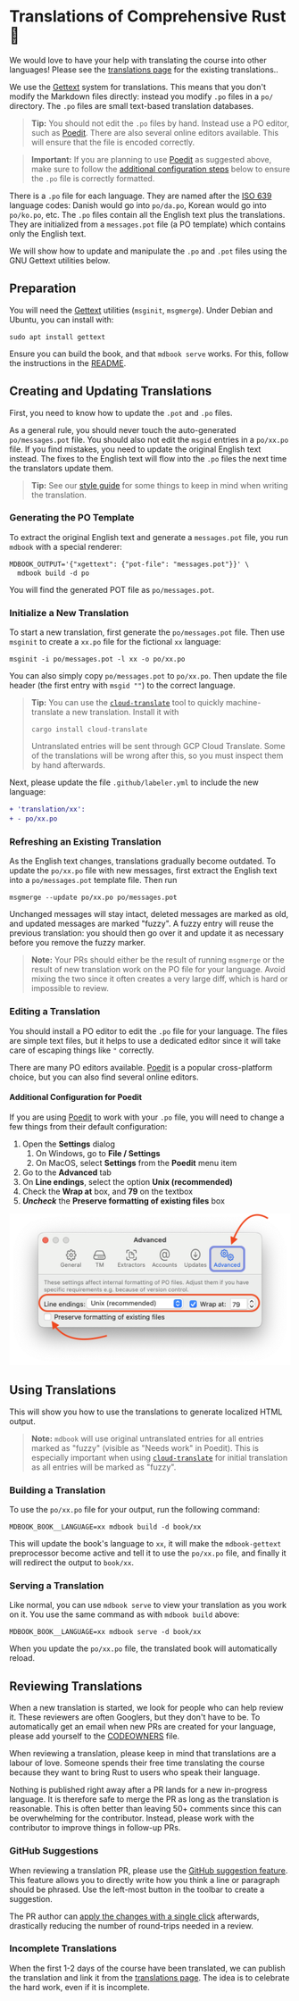 # Translations of Comprehensive Rust 🦀

We would love to have your help with translating the course into other
languages! Please see the [translations page] for the existing translations..

[translations page]: https://google.github.io/comprehensive-rust/running-the-course/translations.html

We use the [Gettext] system for translations. This means that you don't modify
the Markdown files directly: instead you modify `.po` files in a `po/`
directory. The `.po` files are small text-based translation databases.

> **Tip:** You should not edit the `.po` files by hand. Instead use a PO editor,
> such as [Poedit](https://poedit.net/). There are also several online editors
> available. This will ensure that the file is encoded correctly.

> **Important:** If you are planning to use [Poedit](https://poedit.net/) as
> suggested above, make sure to follow the [additional configuration
> steps](#Additional-Configuration-for-Poedit) below to ensure the `.po`
> file is correctly formatted.

There is a `.po` file for each language. They are named after the [ISO 639]
language codes: Danish would go into `po/da.po`, Korean would go into
`po/ko.po`, etc. The `.po` files contain all the English text plus the
translations. They are initialized from a `messages.pot` file (a PO template)
which contains only the English text.

We will show how to update and manipulate the `.po` and `.pot` files using the
GNU Gettext utilities below.

[Gettext]: https://www.gnu.org/software/gettext/manual/html_node/index.html
[ISO 639]: https://en.wikipedia.org/wiki/List_of_ISO_639-1_codes

## Preparation

You will need the [Gettext] utilities (`msginit`, `msgmerge`). Under Debian and
Ubuntu, you can install with:

```shell
sudo apt install gettext
```

Ensure you can build the book, and that `mdbook serve` works. For this, follow
the instructions in the [README](README.md).

## Creating and Updating Translations

First, you need to know how to update the `.pot` and `.po` files.

As a general rule, you should never touch the auto-generated `po/messages.pot`
file. You should also not edit the `msgid` entries in a `po/xx.po` file. If you
find mistakes, you need to update the original English text instead. The fixes
to the English text will flow into the `.po` files the next time the translators
update them.

> **Tip:** See our [style guide](STYLE.md) for some things to keep in mind when
> writing the translation.

### Generating the PO Template

To extract the original English text and generate a `messages.pot` file, you run
`mdbook` with a special renderer:

```shell
MDBOOK_OUTPUT='{"xgettext": {"pot-file": "messages.pot"}}' \
  mdbook build -d po
```

You will find the generated POT file as `po/messages.pot`.

### Initialize a New Translation

To start a new translation, first generate the `po/messages.pot` file. Then use
`msginit` to create a `xx.po` file for the fictional `xx` language:

```shell
msginit -i po/messages.pot -l xx -o po/xx.po
```

You can also simply copy `po/messages.pot` to `po/xx.po`. Then update the file
header (the first entry with `msgid ""`) to the correct language.

> **Tip:** You can use the
> [`cloud-translate`](https://github.com/mgeisler/cloud-translate) tool to
> quickly machine-translate a new translation. Install it with
>
> ```shell
> cargo install cloud-translate
> ```
>
> Untranslated entries will be sent through GCP Cloud Translate. Some of the
> translations will be wrong after this, so you must inspect them by hand
> afterwards.

Next, please update the file `.github/labeler.yml` to include the new language:

```diff
+ 'translation/xx':
+ - po/xx.po
```

### Refreshing an Existing Translation

As the English text changes, translations gradually become outdated. To update
the `po/xx.po` file with new messages, first extract the English text into a
`po/messages.pot` template file. Then run

```shell
msgmerge --update po/xx.po po/messages.pot
```

Unchanged messages will stay intact, deleted messages are marked as old, and
updated messages are marked "fuzzy". A fuzzy entry will reuse the previous
translation: you should then go over it and update it as necessary before you
remove the fuzzy marker.

> **Note:** Your PRs should either be the result of running `msgmerge` or the
> result of new translation work on the PO file for your language. Avoid mixing
> the two since it often creates a very large diff, which is hard or impossible
> to review.

### Editing a Translation

You should install a PO editor to edit the `.po` file for your language. The
files are simple text files, but it helps to use a dedicated editor since it
will take care of escaping things like `"` correctly.

There are many PO editors available. [Poedit](https://poedit.net/) is a popular
cross-platform choice, but you can also find several online editors.

#### Additional Configuration for Poedit

If you are using [Poedit](https://poedit.net/) to work with your `.po` file, you
will need to change a few things from their default configuration:

1. Open the **Settings** dialog
   1. On Windows, go to **File / Settings**
   1. On MacOS, select **Settings** from the **Poedit** menu item
1. Go to the **Advanced** tab
1. On **Line endings**, select the option **Unix (recommended)**
1. Check the **Wrap at** box, and **79** on the textbox
1. _**Uncheck**_ the **Preserve formatting of existing files** box

![Poedit Screenshot](poedit-screenshot.png)

## Using Translations

This will show you how to use the translations to generate localized HTML
output.

> **Note:** `mdbook` will use original untranslated entries for all entries
> marked as "fuzzy" (visible as "Needs work" in Poedit). This is especially
> important when using
> [`cloud-translate`](https://github.com/mgeisler/cloud-translate) for initial
> translation as all entries will be marked as "fuzzy".

### Building a Translation

To use the `po/xx.po` file for your output, run the following command:

```shell
MDBOOK_BOOK__LANGUAGE=xx mdbook build -d book/xx
```

This will update the book's language to `xx`, it will make the `mdbook-gettext`
preprocessor become active and tell it to use the `po/xx.po` file, and finally
it will redirect the output to `book/xx`.

### Serving a Translation

Like normal, you can use `mdbook serve` to view your translation as you work on
it. You use the same command as with `mdbook build` above:

```shell
MDBOOK_BOOK__LANGUAGE=xx mdbook serve -d book/xx
```

When you update the `po/xx.po` file, the translated book will automatically
reload.

## Reviewing Translations

When a new translation is started, we look for people who can help review it.
These reviewers are often Googlers, but they don't have to be. To automatically
get an email when new PRs are created for your language, please add yourself to
the [CODEOWNERS] file.

When reviewing a translation, please keep in mind that translations are a labour
of love. Someone spends their free time translating the course because they want
to bring Rust to users who speak their language.

Nothing is published right away after a PR lands for a new in-progress language.
It is therefore safe to merge the PR as long as the translation is reasonable.
This is often better than leaving 50+ comments since this can be overwhelming
for the contributor. Instead, please work with the contributor to improve things
in follow-up PRs.

### GitHub Suggestions

When reviewing a translation PR, please use the
[GitHub suggestion feature](https://docs.github.com/en/pull-requests/collaborating-with-pull-requests/reviewing-changes-in-pull-requests/commenting-on-a-pull-request).
This feature allows you to directly write how you think a line or paragraph
should be phrased. Use the left-most button in the toolbar to create a
suggestion.

The PR author can
[apply the changes with a single click](https://docs.github.com/en/pull-requests/collaborating-with-pull-requests/reviewing-changes-in-pull-requests/incorporating-feedback-in-your-pull-request)
afterwards, drastically reducing the number of round-trips needed in a review.

### Incomplete Translations

When the first 1-2 days of the course have been translated, we can publish the
translation and link it from the [translations page]. The idea is to celebrate
the hard work, even if it is incomplete.

[CODEOWNERS]: https://github.com/google/comprehensive-rust/blob/main/.github/CODEOWNERS
